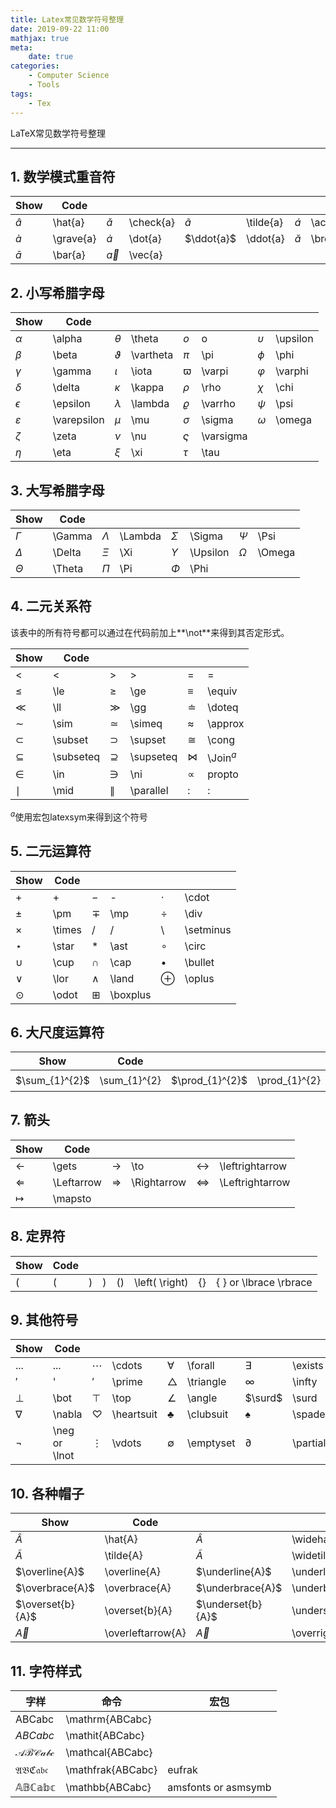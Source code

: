 ```yaml
---
title: Latex常见数学符号整理
date: 2019-09-22 11:00
mathjax: true
meta:
    date: true
categories: 
    - Computer Science
    - Tools
tags:
    - Tex
---
```


LaTeX常见数学符号整理

---

<!-- more -->

## 1. 数学模式重音符

Show|Code| | | | | | |
-|-|-|-|-|-|-|-
$\hat{a}$ | \hat{a} | $\check{a}$ | \check{a} | $\tilde{a}$ | \tilde{a} | $\acute{a}$ | \acute{a}
$\grave{a}$ | \grave{a} | $\dot{a}$ | \dot{a} | $\ddot{a}$ | \ddot{a} | $\breve{a}$ | \breve{a}
$\bar{a}$ | \bar{a} | $\vec{a}$ | \vec{a} 

## 2. 小写希腊字母

Show|Code| | | | | | |
-|-|-|-|-|-|-|-
$\alpha$ | \alpha | $\theta$ | \theta | $o$ | o | $\upsilon$ | \upsilon
$\beta$ | \beta | $\vartheta$ | \vartheta | $\pi$ | \pi | $\phi$ | \phi
$\gamma$ | \gamma | $\iota$ | \iota | $\varpi$ | \varpi | $\varphi$ | \varphi
$\delta$ | \delta | $\kappa$ | \kappa | $\rho$ | \rho | $\chi$ | \chi
$\epsilon$ | \epsilon | $\lambda$ | \lambda | $\varrho$ | \varrho | $\psi$ | \psi
$\varepsilon$ | \varepsilon | $\mu$ | \mu | $\sigma$ | \sigma | $\omega$ | \omega
$\zeta$ | \zeta | $\nu$ | \nu | $\varsigma$ | \varsigma |
$\eta$ | \eta | $\xi$ | \xi | $\tau$ | \tau |

## 3. 大写希腊字母

Show|Code| | | | | | |
-|-|-|-|-|-|-|-
$\Gamma$ | \Gamma | $\Lambda$ | \Lambda | $\Sigma$ | \Sigma | $\Psi$ | \Psi
$\Delta$ | \Delta | $\Xi$ | \Xi | $\Upsilon$ | \Upsilon | $\Omega$ | \Omega
$\Theta$ | \Theta | $\Pi$ | \Pi | $\Phi$ | \Phi

## 4. 二元关系符

该表中的所有符号都可以通过在代码前加上**\not**来得到其否定形式。

Show|Code| | | | |
-|-|-|-|-|-
$<$ | < | $>$ | > | $=$ | =
$\le$ | \le | $\ge$ | \ge | $\equiv$ | \equiv
$\ll$ | \ll | $\gg$ | \gg | $\doteq$ | \doteq
$\sim$ | \sim | $\simeq$ | \simeq | $\approx$ | \approx
$\subset$ | \subset | $\supset$ | \supset | $\cong$ | \cong
$\subseteq$ | \subseteq | $\supseteq$ | \supseteq | $\Join$ | \Join$^a$
$\in$ | \in | $\ni$ | \ni | $\propto$ | propto
$\mid$ | \mid | $\parallel$ | \parallel | $:$ | :

$^a$使用宏包latexsym来得到这个符号

## 5. 二元运算符

Show|Code| | | | |
-|-|-|-|-|-
$+$ | + | $-$ | - | $\cdot$ | \cdot
$\pm$ | \pm | $\mp$ | \mp | $\div$ | \div
$\times$ | \times | $/$ | / | $\setminus$ | \setminus
$\star$ | \star | $\ast$ | \ast | $\circ$ | \circ
$\cup$ | \cup | $\cap$ | \cap | $\bullet$ | \bullet
$\lor$ | \lor | $\land$ | \land | $\oplus$ | \oplus
$\odot$ | \odot | $\boxplus$ | \boxplus

## 6. 大尺度运算符

Show|Code| | | | |
-|-|-|-|-|-
$\sum_{1}^{2}$ | \sum_{1}^{2} | $\prod_{1}^{2}$ | \prod_{1}^{2} | $\int_{1}^{2}$ | \int_{1}^{2}

## 7. 箭头

Show|Code| | | | |
-|-|-|-|-|-
$\gets$ | \gets | $\to$ | \to | $\leftrightarrow$ | \leftrightarrow
$\Leftarrow$ | \Leftarrow | $\Rightarrow$ | \Rightarrow | $\Leftrightarrow$ | \Leftrightarrow
$\mapsto$ | \mapsto |

## 8. 定界符

Show|Code| | | | | | |
-|-|-|-|-|-|-|-
$($ | ( | $)$ | ) | $\left( \right)$ | \left( \right) | $\lbrace \rbrace$ | \{ \} or \lbrace \rbrace  

## 9. 其他符号

Show|Code| | | | | | |
-|-|-|-|-|-|-|-
$...$ | ... | $\cdots$ | \cdots | $\forall$ | \forall | $\exists$ | \exists
$'$ | ' | $\prime$ | \prime | $\triangle$ | \triangle | $\infty$ | \infty
$\bot$ | \bot | $\top$ | \top | $\angle$ | \angle | $\surd$ | \surd
$\nabla$ | \nabla | $\heartsuit$ | \heartsuit | $\clubsuit$ | \clubsuit | $\spadesuit$ | \spadesuit
$\neg$ | \neg or \lnot | $\vdots$ | \vdots | $\emptyset$ | \emptyset | $\partial$ | \partial

## 10. 各种帽子

Show|Code| | |
-|-|-|-
$\hat{A}$ | \hat{A} | $\widehat{A}$ | \widehat{A}
$\tilde{A}$ | \tilde{A} | $\widetilde{A}$ | \widetilde{A}
$\overline{A}$ | \overline{A} | $\underline{A}$ | \underline{A}
$\overbrace{A}$ | \overbrace{A} | $\underbrace{A}$ | \underbrace{A}
$\overset{b}{A}$ | \overset{b}{A} | $\underset{b}{A}$ | \underset{b}{A}
$\overleftarrow{A}$ | \overleftarrow{A} | $\overrightarrow{A}$ | \overrightarrow{A}

## 11. 字符样式

字样|命令|宏包
-|-|-
$\mathrm{ABCabc}$ | \mathrm{ABCabc} |
$\mathit{ABCabc}$ | \mathit{ABCabc} |
$\mathcal{ABCabc}$ | \mathcal{ABCabc} |
$\mathfrak{ABCabc}$ | \mathfrak{ABCabc} | eufrak
$\mathbb{ABCabc}$ | \mathbb{ABCabc} | amsfonts or asmsymb
